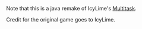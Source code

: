 Note that this is a java remake of IcyLime's [Multitask](http://www.kongregate.com/games/IcyLime/multitask).

Credit for the original game goes to IcyLime.